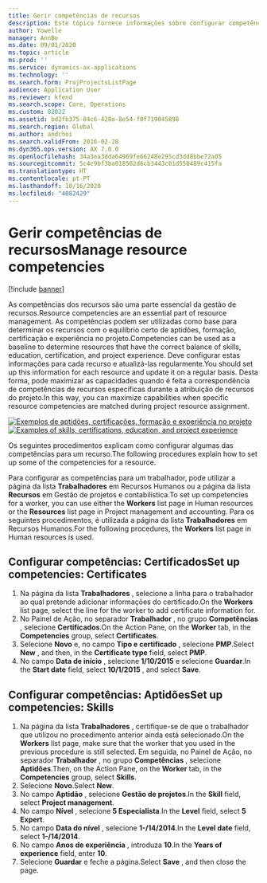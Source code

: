 ```yaml
---
title: Gerir competências de recursos
description: Este tópico fornece informações sobre configurar competências para recursos de projeto.
author: Yowelle
manager: AnnBe
ms.date: 09/01/2020
ms.topic: article
ms.prod: ''
ms.service: dynamics-ax-applications
ms.technology: ''
ms.search.form: ProjProjectsListPage
audience: Application User
ms.reviewer: kfend
ms.search.scope: Core, Operations
ms.custom: 82022
ms.assetid: bd2fb375-84c6-428a-8e54-f0f719045898
ms.search.region: Global
ms.author: andchoi
ms.search.validFrom: 2016-02-28
ms.dyn365.ops.version: AX 7.0.0
ms.openlocfilehash: 34a3ea3dda64969fe66248e295cd3dd8bbe72a05
ms.sourcegitcommit: 5c4c9bf3ba018562d6cb3443c01d550489c415fa
ms.translationtype: HT
ms.contentlocale: pt-PT
ms.lasthandoff: 10/16/2020
ms.locfileid: "4082429"
---
```

# <a name="manage-resource-competencies"></a><span data-ttu-id="a7706-103">Gerir competências de recursos</span><span class="sxs-lookup"><span data-stu-id="a7706-103">Manage resource competencies</span></span>

[!include [banner](../includes/banner.md)]

<span data-ttu-id="a7706-104">As competências dos recursos são uma parte essencial da gestão de recursos.</span><span class="sxs-lookup"><span data-stu-id="a7706-104">Resource competencies are an essential part of resource management.</span></span> <span data-ttu-id="a7706-105">As competências podem ser utilizadas como base para determinar os recursos com o equilíbrio certo de aptidões, formação, certificação e experiência no projeto.</span><span class="sxs-lookup"><span data-stu-id="a7706-105">Competencies can be used as a baseline to determine resources that have the correct balance of skills, education, certification, and project experience.</span></span> <span data-ttu-id="a7706-106">Deve configurar estas informações para cada recurso e atualizá-las regularmente.</span><span class="sxs-lookup"><span data-stu-id="a7706-106">You should set up this information for each resource and update it on a regular basis.</span></span> <span data-ttu-id="a7706-107">Desta forma, pode maximizar as capacidades quando é feita a correspondência de competências de recursos específicas durante a atribuição de recursos do projeto.</span><span class="sxs-lookup"><span data-stu-id="a7706-107">In this way, you can maximize capabilities when specific resource competencies are matched during project resource assignment.</span></span>

<span data-ttu-id="a7706-108">[![Exemplos de aptidões, certificações, formação e experiência no projeto](./media/projectresourcing06-1024x383.jpg)](./media/projectresourcing06.jpg)</span><span class="sxs-lookup"><span data-stu-id="a7706-108">[![Examples of skills, certifications, education, and project experience](./media/projectresourcing06-1024x383.jpg)](./media/projectresourcing06.jpg)</span></span>

<span data-ttu-id="a7706-109">Os seguintes procedimentos explicam como configurar algumas das competências para um recurso.</span><span class="sxs-lookup"><span data-stu-id="a7706-109">The following procedures explain how to set up some of the competencies for a resource.</span></span>

<span data-ttu-id="a7706-110">Para configurar as competências para um trabalhador, pode utilizar a página da lista **Trabalhadores** em Recursos Humanos ou a página da lista **Recursos** em Gestão de projetos e contabilística.</span><span class="sxs-lookup"><span data-stu-id="a7706-110">To set up competencies for a worker, you can use either the **Workers** list page in Human resources or the **Resources** list page in Project management and accounting.</span></span> <span data-ttu-id="a7706-111">Para os seguintes procedimentos, é utilizada a página da lista **Trabalhadores** em Recursos Humanos.</span><span class="sxs-lookup"><span data-stu-id="a7706-111">For the following procedures, the **Workers** list page in Human resources is used.</span></span>

## <a name="set-up-competencies-certificates"></a><span data-ttu-id="a7706-112">Configurar competências: Certificados</span><span class="sxs-lookup"><span data-stu-id="a7706-112">Set up competencies: Certificates</span></span>

1. <span data-ttu-id="a7706-113">Na página da lista **Trabalhadores** , selecione a linha para o trabalhador ao qual pretende adicionar informações do certificado.</span><span class="sxs-lookup"><span data-stu-id="a7706-113">On the **Workers** list page, select the line for the worker to add certificate information for.</span></span>
2. <span data-ttu-id="a7706-114">No Painel de Ação, no separador **Trabalhador** , no grupo **Competências** , selecione **Certificados**.</span><span class="sxs-lookup"><span data-stu-id="a7706-114">On the Action Pane, on the **Worker** tab, in the **Competencies** group, select **Certificates**.</span></span>
3. <span data-ttu-id="a7706-115">Selecione **Novo** e, no campo **Tipo e certificado** , selecione **PMP**.</span><span class="sxs-lookup"><span data-stu-id="a7706-115">Select **New** , and then, in the **Certificate type** field, select **PMP**.</span></span>
4. <span data-ttu-id="a7706-116">No campo **Data de início** , selecione **1/10/2015** e selecione **Guardar**.</span><span class="sxs-lookup"><span data-stu-id="a7706-116">In the **Start date** field, select **10/1/2015** , and select **Save**.</span></span>

## <a name="set-up-competencies-skills"></a><span data-ttu-id="a7706-117">Configurar competências: Aptidões</span><span class="sxs-lookup"><span data-stu-id="a7706-117">Set up competencies: Skills</span></span>

1. <span data-ttu-id="a7706-118">Na página da lista **Trabalhadores** , certifique-se de que o trabalhador que utilizou no procedimento anterior ainda está selecionado.</span><span class="sxs-lookup"><span data-stu-id="a7706-118">On the **Workers** list page, make sure that the worker that you used in the previous procedure is still selected.</span></span> <span data-ttu-id="a7706-119">Em seguida, no Painel de Ação, no separador **Trabalhador** , no grupo **Competências** , selecione **Aptidões**.</span><span class="sxs-lookup"><span data-stu-id="a7706-119">Then, on the Action Pane, on the **Worker** tab, in the **Competencies** group, select **Skills**.</span></span>
2. <span data-ttu-id="a7706-120">Selecione **Novo**.</span><span class="sxs-lookup"><span data-stu-id="a7706-120">Select **New**.</span></span>
3. <span data-ttu-id="a7706-121">No campo **Aptidão** , selecione **Gestão de projetos**.</span><span class="sxs-lookup"><span data-stu-id="a7706-121">In the **Skill** field, select **Project management**.</span></span>
4. <span data-ttu-id="a7706-122">No campo **Nível** , selecione **5 Especialista**.</span><span class="sxs-lookup"><span data-stu-id="a7706-122">In the **Level** field, select **5 Expert**.</span></span>
5. <span data-ttu-id="a7706-123">No campo **Data do nível** , selecione **1-/14/2014**.</span><span class="sxs-lookup"><span data-stu-id="a7706-123">In the **Level date** field, select **1-/14/2014**.</span></span>
6. <span data-ttu-id="a7706-124">No campo **Anos de experiência** , introduza **10**.</span><span class="sxs-lookup"><span data-stu-id="a7706-124">In the **Years of experience** field, enter **10**.</span></span>
7. <span data-ttu-id="a7706-125">Selecione **Guardar** e feche a página.</span><span class="sxs-lookup"><span data-stu-id="a7706-125">Select **Save** , and then close the page.</span></span>
